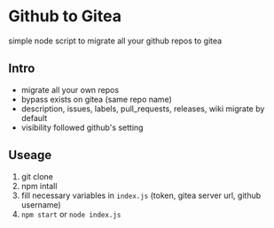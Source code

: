 # Github to Gitea

simple node script to migrate all your github repos to gitea

## Intro

- migrate all your own repos
- bypass exists on gitea (same repo name)
- description, issues, labels, pull_requests, releases, wiki migrate by default
- visibility followed github's setting

## Useage

1. git clone
2. npm intall
3. fill necessary variables in `index.js` (token, gitea server url, github username)
4. `npm start` or `node index.js`
